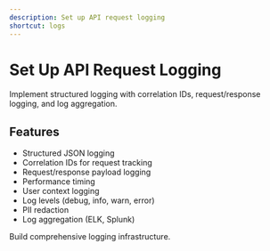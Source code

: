 ```yaml
---
description: Set up API request logging
shortcut: logs
---
```


# Set Up API Request Logging

Implement structured logging with correlation IDs, request/response logging, and log aggregation.

## Features

- Structured JSON logging
- Correlation IDs for request tracking
- Request/response payload logging
- Performance timing
- User context logging
- Log levels (debug, info, warn, error)
- PII redaction
- Log aggregation (ELK, Splunk)

Build comprehensive logging infrastructure.
